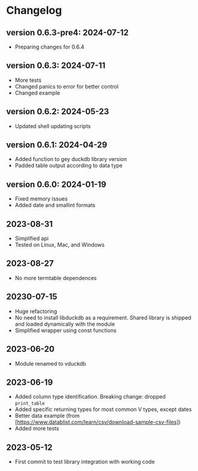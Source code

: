 # Changelog

## version 0.6.3-pre4: 2024-07-12

- Preparing changes for 0.6.4

## version 0.6.3: 2024-07-11

- More tests
- Changed panics to error for better control
- Changed example

## version 0.6.2: 2024-05-23

- Updated shell updating scripts

## version 0.6.1: 2024-04-29

- Added function to gey duckdb library version
- Padded table output according to data type

## version 0.6.0: 2024-01-19

- Fixed memory issues
- Added date and smallint formats

## 2023-08-31

- Simplified api
- Tested on Linux, Mac, and Windows

## 2023-08-27

- No more termtable dependences

## 20230-07-15

- Huge refactoring
- No need to install libduckdb as a requirement. Shared library is shipped and loaded dynamically with the module
- Simplified wrapper using const functions

## 2023-06-20

- Module renamed to vduckdb

## 2023-06-19

- Added column type identification. Breaking change: dropped `print_table`
- Added specific returning types for most common V types, except dates
- Better data example (from [https://www.datablist.com/learn/csv/download-sample-csv-files])
- Added more tests

## 2023-05-12

- First commit to test library integration with working code
